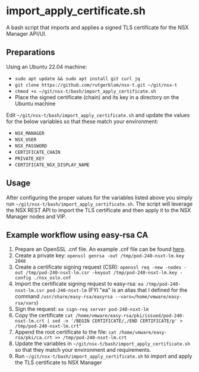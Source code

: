 # import_apply_certificate.sh
A bash script that imports and applies a signed TLS certificate for the NSX Manager API/UI.

## Preparations
Using an Ubuntu 22.04 machine: 

* ```sudo apt update && sudo apt install git curl jq```
* ```git clone https://github.com/rutgerblom/nsx-t.git ~/git/nsx-t```
* ```chmod +x ~/git/nsx-t/bash/import_apply_certificate.sh```
* Place the signed certificate (chain) and its key in a directory on the Ubuntu machine

Edit ```~/git/nsx-t/bash/import_apply_certificate.sh``` and update the values for the below variables so that these match your environment:
* ```NSX_MANAGER``` 
* ```NSX_USER```
* ```NSX_PASSWORD```
* ```CERTIFICATE_CHAIN```
* ```PRIVATE_KEY```
* ```CERTIFICATE_NSX_DISPLAY_NAME```

## Usage
After configuring the proper values for the variables listed above you simply run ```~/git/nsx-t/bash/import_apply_certificate.sh```. 
The script will leverage the NSX REST API to import the TLS certificate and then apply it to the NSX Manager nodes and VIP. 

## Example workflow using easy-rsa CA
1. Prepare an OpenSSL .cnf file. An example .cnf file can be found [here](nsx_oslo.cnf).
2. Create a private key: ```openssl genrsa -out /tmp/pod-240-nsxt-lm.key 2048```
3. Create a certificate signing request (CSR): ```openssl req -new -nodes -out /tmp/pod-240-nsxt-lm.csr -keyout /tmp/pod-240-nsxt-lm.key -config ./nsx_oslo.cnf```
4. Import the certificate signing request to easy-rsa: ```ea /tmp/pod-240-nsxt-lm.csr pod-240-nsxt-lm``` (FYI "ea" is an alias that I defined for the command ```/usr/share/easy-rsa/easyrsa --vars=/home/vmware/easy-rsa/vars```)
5. Sign the request: ```ea sign-req server pod-240-nsxt-lm```
6. Copy the certificate ```cat /home/vmware/easy-rsa/pki/issued/pod-240-nsxt-lm.crt | sed -n '/BEGIN CERTIFICATE/,/END CERTIFICATE/p' > /tmp/pod-240-nsxt-lm.crt"```
7. Append the root certificate to the file: ```cat /home/vmware/easy-rsa/pki/ca.crt >> /tmp/pod-240-nsxt-lm.crt```
8. Update the variables in ```~/git/nsx-t/bash/import_apply_certificate.sh``` so that they match your environment and requirements.
9. Run ```~/git/nsx-t/bash/import_apply_certificate.sh``` to import and apply the TLS certificate to NSX Manager

